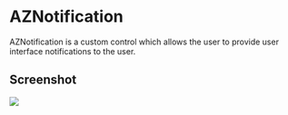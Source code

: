<h1>AZNotification</h1>

<p>
AZNotification is a custom control which allows the user to provide user interface notifications to the user.
</p>

<h2>Screenshot</h2>

<img src="http://www.highoncoding.com/articleimages/AZNotification_001.png"/>
